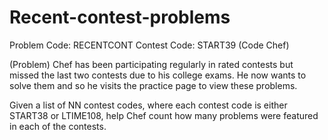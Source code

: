 # Recent-contest-problems
Problem Code: RECENTCONT Contest Code: START39 (Code Chef)

(Problem)
Chef has been participating regularly in rated contests but missed the last two contests due to his college exams. He now wants to solve them and so he visits the practice page to view these problems.

Given a list of NN contest codes, where each contest code is either START38 or LTIME108, help Chef count how many problems were featured in each of the contests.
